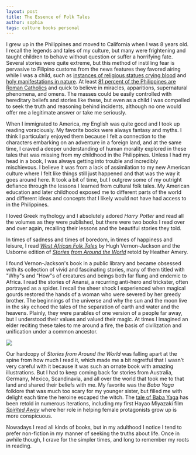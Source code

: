 ```yaml
---
layout: post
title: The Essence of Folk Tales
author: sophia
tags: culture books personal
---
```


I grew up in the Philippines and moved to California when I was 8 years old. I recall the legends and tales of my culture, but many were frightening and taught children to behave without question or suffer a horrifying fate. Several stories were quite extreme, but this method of instilling fear is pervasive to Filipino customs from the news features they favored airing while I was a child, such as [instances of religious statues crying blood](https://www.philstar.com/nation/2004/07/14/257467/statue-st-therese-baguio-wept-blood) and [holy manifestations in nature](https://www.pna.gov.ph/articles/1124609). At least [81 percent of the Philippines are Roman Catholics](https://psa.gov.ph/press-releases/id/3422) and quick to believe in miracles, apparitions, supernatural phenomena, and omens. The masses could be easily controlled with hereditary beliefs and stories like these, but even as a child I was compelled to seek the truth and reasoning behind incidents, although no one would offer me a legitimate answer or take me seriously. 

When I immigrated to America, my English was quite good and I took up reading voraciously. My favorite books were always fantasy and myths. I think I particularly enjoyed them because I felt a connection to the characters embarking on an adventure in a foreign land, and at the same time, I craved a deeper understanding of human morality explored in these tales that was missing from my childhood in the Philippines. Unless I had my head in a book, I was always getting into trouble and incredibly mischievous. I believe it was from a lack of assimilation to my new American culture where I felt like things still just happened and that was the way it goes around here. It took a bit of time, but I outgrew some of my outright defiance through the lessons I learned from cultural folk tales. My American education and later childhood exposed me to different parts of the world and different ideas and concepts that I likely would not have had access to in the Philippines.

I loved Greek mythology and I absolutely adored *Harry Potter* and read all the volumes as they were published, but there were two books I read over and over again, recalling their lessons and the beautiful stories they told. 

In times of sadness and times of boredom, in times of happiness and leisure, I read 
[*West African Folk Tales*](https://store.doverpublications.com/0486427641.html) by Hugh Vernon-Jackson
and the Usborne edition of [*Stories from Around the World*](https://www.worldcat.org/title/usborne-stories-from-around-the-world/oclc/44736371) retold by Heather Amery.

I found Vernon-Jackson's book in a public library and became obsessed with its collection of vivid and fascinating stories, many of them titled with "Why"s and "How"s of creatures and beings both far flung and endemic to Africa. I read the stories of Anansi, a recurring anti-hero and trickster, often portrayed as a spider. I recall the sheer shock I experienced when magical gourds restored the hands of a woman who were severed by her greedy brother. The beginnings of the universe and why the sun and the moon live in the sky echoed the tales of the separation of earth and water and the heavens. Plainly, they were parables of one version of a people far away, but I understood their values and valued their magic. At times I imagined an elder reciting these tales to me around a fire, the basis of civilization and unification under a common ancestor.

<img src='/images/stories.png'>

Our hardcopy of *Stories from Around the World* was falling apart at the spine from how much I read it, which made me a bit regretful that I wasn't very careful with it because it was such an ornate book with amazing illustrations. But I had to keep coming back for stories from Australia, Germany, Mexico, Scandinavia, and all over the world that took me to that land and shared their beliefs with me. My favorite was the *Baba Yaga* folklore that was much too scary for my younger sister, but filled me with delight each time the heroine escaped the witch. The [tale of Baba Yaga](https://www.bbc.com/culture/article/20221118-baba-yaga-the-greatest-wicked-witch-of-all) has been retold in numerous iterations, including my first Hayao Miyazaki film [*Spirited Away*](https://www.studioghibli.com.au/spiritedaway/) where her role in helping female protagonists grow up is more conspicuous.

Nowadays I read all kinds of books, but in my adulthood I notice I tend to prefer non-fiction in my manner of seeking the truths about life. Once in awhile though, I crave for the simpler times, and long to remember my roots in reading.
